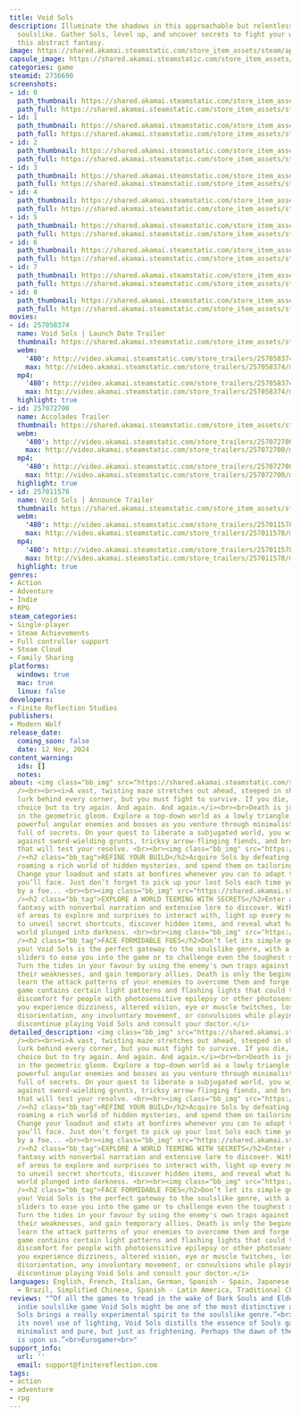 ```yaml
---
title: Void Sols
description: Illuminate the shadows in this approachable but relentless top-down minimalist
  soulslike. Gather Sols, level up, and uncover secrets to fight your way through
  this abstract fantasy.
image: https://shared.akamai.steamstatic.com/store_item_assets/steam/apps/2736690/header.jpg?t=1731949056
capsule_image: https://shared.akamai.steamstatic.com/store_item_assets/steam/apps/2736690/504e842364890ba42ca6e17053bce778bd97e151/capsule_231x87.jpg?t=1731949056
categories: game
steamid: 2736690
screenshots:
- id: 0
  path_thumbnail: https://shared.akamai.steamstatic.com/store_item_assets/steam/apps/2736690/ss_84c2c73df220c428a2b6488c122cbc0c2a411487.600x338.jpg?t=1731949056
  path_full: https://shared.akamai.steamstatic.com/store_item_assets/steam/apps/2736690/ss_84c2c73df220c428a2b6488c122cbc0c2a411487.1920x1080.jpg?t=1731949056
- id: 1
  path_thumbnail: https://shared.akamai.steamstatic.com/store_item_assets/steam/apps/2736690/ss_4ea2b8eab5a892a651df7941101eb96005065750.600x338.jpg?t=1731949056
  path_full: https://shared.akamai.steamstatic.com/store_item_assets/steam/apps/2736690/ss_4ea2b8eab5a892a651df7941101eb96005065750.1920x1080.jpg?t=1731949056
- id: 2
  path_thumbnail: https://shared.akamai.steamstatic.com/store_item_assets/steam/apps/2736690/ss_8384d765de9392cb3e61d3fa5eefa5aca58e232d.600x338.jpg?t=1731949056
  path_full: https://shared.akamai.steamstatic.com/store_item_assets/steam/apps/2736690/ss_8384d765de9392cb3e61d3fa5eefa5aca58e232d.1920x1080.jpg?t=1731949056
- id: 3
  path_thumbnail: https://shared.akamai.steamstatic.com/store_item_assets/steam/apps/2736690/ss_d174da755d7efe51353afba1dcd1e5bf96d7b9bb.600x338.jpg?t=1731949056
  path_full: https://shared.akamai.steamstatic.com/store_item_assets/steam/apps/2736690/ss_d174da755d7efe51353afba1dcd1e5bf96d7b9bb.1920x1080.jpg?t=1731949056
- id: 4
  path_thumbnail: https://shared.akamai.steamstatic.com/store_item_assets/steam/apps/2736690/ss_a6c4f38d2ae3aa3cb529cac33ca125a17a0c1ebc.600x338.jpg?t=1731949056
  path_full: https://shared.akamai.steamstatic.com/store_item_assets/steam/apps/2736690/ss_a6c4f38d2ae3aa3cb529cac33ca125a17a0c1ebc.1920x1080.jpg?t=1731949056
- id: 5
  path_thumbnail: https://shared.akamai.steamstatic.com/store_item_assets/steam/apps/2736690/ss_626661b7eca4bccdba02c4594bc16956d311e76a.600x338.jpg?t=1731949056
  path_full: https://shared.akamai.steamstatic.com/store_item_assets/steam/apps/2736690/ss_626661b7eca4bccdba02c4594bc16956d311e76a.1920x1080.jpg?t=1731949056
- id: 6
  path_thumbnail: https://shared.akamai.steamstatic.com/store_item_assets/steam/apps/2736690/ss_d63b129db4afa95fb35a572895f5242194ccea30.600x338.jpg?t=1731949056
  path_full: https://shared.akamai.steamstatic.com/store_item_assets/steam/apps/2736690/ss_d63b129db4afa95fb35a572895f5242194ccea30.1920x1080.jpg?t=1731949056
- id: 7
  path_thumbnail: https://shared.akamai.steamstatic.com/store_item_assets/steam/apps/2736690/ss_b1ab4ebb75590abd05831dd462515dfa6cb31a65.600x338.jpg?t=1731949056
  path_full: https://shared.akamai.steamstatic.com/store_item_assets/steam/apps/2736690/ss_b1ab4ebb75590abd05831dd462515dfa6cb31a65.1920x1080.jpg?t=1731949056
- id: 8
  path_thumbnail: https://shared.akamai.steamstatic.com/store_item_assets/steam/apps/2736690/ss_afed5d8d00940c2207274e23f60ee3101b95bd48.600x338.jpg?t=1731949056
  path_full: https://shared.akamai.steamstatic.com/store_item_assets/steam/apps/2736690/ss_afed5d8d00940c2207274e23f60ee3101b95bd48.1920x1080.jpg?t=1731949056
movies:
- id: 257058374
  name: Void Sols | Launch Date Trailer
  thumbnail: https://shared.akamai.steamstatic.com/store_item_assets/steam/apps/257058374/c00a122f803c247a50354f6448ed0466f29d7683/movie_600x337.jpg?t=1731426793
  webm:
    '480': http://video.akamai.steamstatic.com/store_trailers/257058374/movie480_vp9.webm?t=1731426793
    max: http://video.akamai.steamstatic.com/store_trailers/257058374/movie_max_vp9.webm?t=1731426793
  mp4:
    '480': http://video.akamai.steamstatic.com/store_trailers/257058374/movie480.mp4?t=1731426793
    max: http://video.akamai.steamstatic.com/store_trailers/257058374/movie_max.mp4?t=1731426793
  highlight: true
- id: 257072700
  name: Accolades Trailer
  thumbnail: https://shared.akamai.steamstatic.com/store_item_assets/steam/apps/257072700/b7331a82033971873db4af8c95d88272f4a4116d/movie_600x337.jpg?t=1731426801
  webm:
    '480': http://video.akamai.steamstatic.com/store_trailers/257072700/movie480_vp9.webm?t=1731426801
    max: http://video.akamai.steamstatic.com/store_trailers/257072700/movie_max_vp9.webm?t=1731426801
  mp4:
    '480': http://video.akamai.steamstatic.com/store_trailers/257072700/movie480.mp4?t=1731426801
    max: http://video.akamai.steamstatic.com/store_trailers/257072700/movie_max.mp4?t=1731426801
  highlight: true
- id: 257011578
  name: Void Sols | Announce Trailer
  thumbnail: https://shared.akamai.steamstatic.com/store_item_assets/steam/apps/257011578/movie.293x165.jpg?t=1711634716
  webm:
    '480': http://video.akamai.steamstatic.com/store_trailers/257011578/movie480_vp9.webm?t=1711634716
    max: http://video.akamai.steamstatic.com/store_trailers/257011578/movie_max_vp9.webm?t=1711634716
  mp4:
    '480': http://video.akamai.steamstatic.com/store_trailers/257011578/movie480.mp4?t=1711634716
    max: http://video.akamai.steamstatic.com/store_trailers/257011578/movie_max.mp4?t=1711634716
  highlight: true
genres:
- Action
- Adventure
- Indie
- RPG
steam_categories:
- Single-player
- Steam Achievements
- Full controller support
- Steam Cloud
- Family Sharing
platforms:
  windows: true
  mac: true
  linux: false
developers:
- Finite Reflection Studios
publishers:
- Modern Wolf
release_date:
  coming_soon: false
  date: 12 Nov, 2024
content_warning:
  ids: []
  notes:
about: <img class="bb_img" src="https://shared.akamai.steamstatic.com/store_item_assets/steam/apps/2736690/extras/VS-steamgif-aboutthisgame.gif?t=1731949056"
  /><br><br><i>A vast, twisting maze stretches out ahead, steeped in shadow. Enemies
  lurk behind every corner, but you must fight to survive. If you die, you have no
  choice but to try again. And again. And again.</i><br><br>Death is just a lesson
  in the geometric gloom. Explore a top-down world as a lowly triangle, and take down
  powerful angular enemies and bosses as you venture through minimalist surroundings
  full of secrets. On your quest to liberate a subjugated world, you will face off
  against sword-wielding grunts, tricksy arrow-flinging fiends, and brutal boss fights
  that will test your resolve. <br><br><img class="bb_img" src="https://shared.akamai.steamstatic.com/store_item_assets/steam/apps/2736690/extras/VS-steamgif-refineyourbuild.gif?t=1731949056"
  /><h2 class="bb_tag">REFINE YOUR BUILD</h2>Acquire Sols by defeating enemies and
  roaming a rich world of hidden mysteries, and spend them on tailoring your playstyle.
  Change your loadout and stats at bonfires whenever you can to adapt to the challenges
  you’ll face. Just don’t forget to pick up your lost Sols each time you’re bested
  by a foe... <br><br><img class="bb_img" src="https://shared.akamai.steamstatic.com/store_item_assets/steam/apps/2736690/extras/VS-steamgif-exploreaworld.gif?t=1731949056"
  /><h2 class="bb_tag">EXPLORE A WORLD TEEMING WITH SECRETS</h2>Enter a dark, abstract
  fantasy with nonverbal narration and extensive lore to discover. With a variety
  of areas to explore and surprises to interact with, light up every nook and cranny
  to unveil secret shortcuts, discover hidden items, and reveal what happened to this
  world plunged into darkness. <br><br><img class="bb_img" src="https://shared.akamai.steamstatic.com/store_item_assets/steam/apps/2736690/extras/VS-steamgif-faceformidablefoes.gif?t=1731949056"
  /><h2 class="bb_tag">FACE FORMIDABLE FOES</h2>Don’t let its simple geometry fool
  you! Void Sols is the perfect gateway to the soulslike genre, with a range of difficulty
  sliders to ease you into the game or to challenge even the toughest soulsike veterans.
  Turn the tides in your favour by using the enemy's own traps against them, exploit
  their weaknesses, and gain temporary allies. Death is only the beginning as you
  learn the attack patterns of your enemies to overcome them and forge ahead.<br><br><br><strong>WARNING</strong><br><i>This
  game contains certain light patterns and flashing lights that could trigger or cause
  discomfort for people with photosensitive epilepsy or other photosensitive conditions.<br>If
  you experience dizziness, altered vision, eye or muscle twitches, loss of awareness,
  disorientation, any involuntary movement, or convulsions while playing, please immediately
  discontinue playing Void Sols and consult your doctor.</i>
detailed_description: <img class="bb_img" src="https://shared.akamai.steamstatic.com/store_item_assets/steam/apps/2736690/extras/VS-steamgif-aboutthisgame.gif?t=1731949056"
  /><br><br><i>A vast, twisting maze stretches out ahead, steeped in shadow. Enemies
  lurk behind every corner, but you must fight to survive. If you die, you have no
  choice but to try again. And again. And again.</i><br><br>Death is just a lesson
  in the geometric gloom. Explore a top-down world as a lowly triangle, and take down
  powerful angular enemies and bosses as you venture through minimalist surroundings
  full of secrets. On your quest to liberate a subjugated world, you will face off
  against sword-wielding grunts, tricksy arrow-flinging fiends, and brutal boss fights
  that will test your resolve. <br><br><img class="bb_img" src="https://shared.akamai.steamstatic.com/store_item_assets/steam/apps/2736690/extras/VS-steamgif-refineyourbuild.gif?t=1731949056"
  /><h2 class="bb_tag">REFINE YOUR BUILD</h2>Acquire Sols by defeating enemies and
  roaming a rich world of hidden mysteries, and spend them on tailoring your playstyle.
  Change your loadout and stats at bonfires whenever you can to adapt to the challenges
  you’ll face. Just don’t forget to pick up your lost Sols each time you’re bested
  by a foe... <br><br><img class="bb_img" src="https://shared.akamai.steamstatic.com/store_item_assets/steam/apps/2736690/extras/VS-steamgif-exploreaworld.gif?t=1731949056"
  /><h2 class="bb_tag">EXPLORE A WORLD TEEMING WITH SECRETS</h2>Enter a dark, abstract
  fantasy with nonverbal narration and extensive lore to discover. With a variety
  of areas to explore and surprises to interact with, light up every nook and cranny
  to unveil secret shortcuts, discover hidden items, and reveal what happened to this
  world plunged into darkness. <br><br><img class="bb_img" src="https://shared.akamai.steamstatic.com/store_item_assets/steam/apps/2736690/extras/VS-steamgif-faceformidablefoes.gif?t=1731949056"
  /><h2 class="bb_tag">FACE FORMIDABLE FOES</h2>Don’t let its simple geometry fool
  you! Void Sols is the perfect gateway to the soulslike genre, with a range of difficulty
  sliders to ease you into the game or to challenge even the toughest soulsike veterans.
  Turn the tides in your favour by using the enemy's own traps against them, exploit
  their weaknesses, and gain temporary allies. Death is only the beginning as you
  learn the attack patterns of your enemies to overcome them and forge ahead.<br><br><br><strong>WARNING</strong><br><i>This
  game contains certain light patterns and flashing lights that could trigger or cause
  discomfort for people with photosensitive epilepsy or other photosensitive conditions.<br>If
  you experience dizziness, altered vision, eye or muscle twitches, loss of awareness,
  disorientation, any involuntary movement, or convulsions while playing, please immediately
  discontinue playing Void Sols and consult your doctor.</i>
languages: English, French, Italian, German, Spanish - Spain, Japanese, Korean, Portuguese
  - Brazil, Simplified Chinese, Spanish - Latin America, Traditional Chinese
reviews: "“Of all the games to tread in the wake of Dark Souls and Elden Ring, new
  indie soulslike game Void Sols might be one of the most distinctive and exciting.”<br>PCGamesN<br><br>“Void
  Sols brings a really experimental spirit to the soulslike genre.”<br>PC Gamer<br><br>“With
  its novel use of lighting, Void Sols distills the essence of Souls games into something
  minimalist and pure, but just as frightening. Perhaps the dawn of the Sols-like
  is upon us.”<br>Eurogamer<br>"
support_info:
  url: ''
  email: support@finitereflection.com
tags:
- action
- adventure
- rpg
---
```


